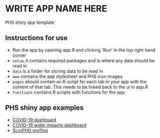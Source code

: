 # WRITE APP NAME HERE

PHS shiny app template

## Instructions for use

* Run the app by opening app.R and clicking 'Run' in the top right hand corner
* `setup.R` contains required packages and is where any data should be read in
* `data` is a folder for storing data to be read in
* `www` contains the app stylesheet and PHS icon images
* `pages` should contain an R script for each tab in your app with the content of that tab. This needs to be linked back to the ui in app.R
* `functions` contains R scripts with functions for the app

## PHS shiny app examples

* [COVID-19 dashboard](https://github.com/Public-Health-Scotland/COVID-19-Publication-Dashboard)
* [COVID-19 wider impacts dashboard](https://github.com/Public-Health-Scotland/covid-wider-impacts/tree/master/shiny_app)
* [ScotPHO profiles](https://github.com/Public-Health-Scotland/scotpho-profiles-tool)
